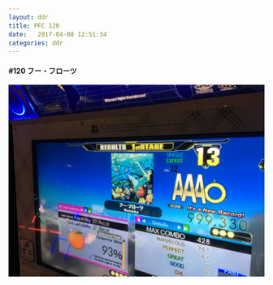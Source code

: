 ```yaml
---
layout: ddr
title: PFC 120
date:   2017-04-08 12:51:34
categories: ddr
---
```


#### **#120** フー・フローツ
![](/images/pfc/120_フー・フローツ.jpg)
